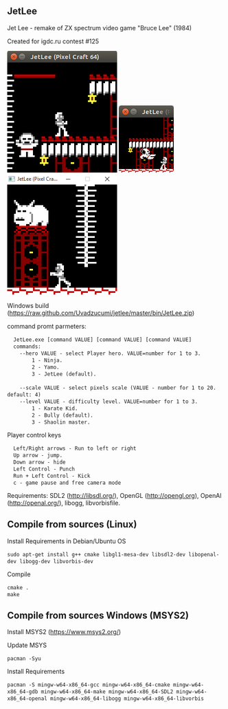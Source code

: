 JetLee
------

Jet Lee - remake of ZX spectrum video game "Bruce Lee" (1984)

Created for igdc.ru contest #125

![screenshot](https://github.com/Uvadzucumi/JetLee/blob/master/data/scr/scr-01.png?raw=true)
![screenshot](https://github.com/Uvadzucumi/JetLee/blob/master/data/scr/scr-02.png?raw=true)
![screenshot](https://github.com/Uvadzucumi/JetLee/blob/master/data/scr/scr-03.png?raw=true)

Windows build (https://raw.github.com/Uvadzucumi/jetlee/master/bin/JetLee.zip)


command promt parmeters:
```
  JetLee.exe [command VALUE] [command VALUE] [command VALUE]
  commands:
    --hero VALUE - select Player hero. VALUE=number for 1 to 3.
        1 - Ninja.
        2 - Yamo.
        3 - JetLee (default).

    --scale VALUE - select pixels scale (VALUE - number for 1 to 20. default: 4)
    --level VALUE - difficulty level. VALUE=number for 1 to 3.
        1 - Karate Kid.
        2 - Bully (default).
        3 - Shaolin master.
```

Player control keys
```
  Left/Right arrows - Run to left or right
  Up arrow - jump.
  Down arrow - hide
  Left Control - Punch
  Run + Left Control - Kick
  c - game pause and free camera mode
```

Requirements: SDL2 (http://libsdl.org/), OpenGL (http://opengl.org), OpenAl (http://openal.org/), libogg, libvorbisfile.

Compile from sources (Linux)
----------------------------

Install Requirements in Debian/Ubuntu OS
```
sudo apt-get install g++ cmake libgl1-mesa-dev libsdl2-dev libopenal-dev libogg-dev libvorbis-dev
```
Compile
```
cmake .
make
```
Compile from sources Windows (MSYS2)
------------------------------------

Install MSYS2 (https://www.msys2.org/)

Update MSYS
```
pacman -Syu
```
Install Requirements
```
pacman -S mingw-w64-x86_64-gcc mingw-w64-x86_64-cmake mingw-w64-x86_64-gdb mingw-w64-x86_64-make mingw-w64-x86_64-SDL2 mingw-w64-x86_64-openal mingw-w64-x86_64-libogg mingw-w64-x86_64-libvorbis
```
